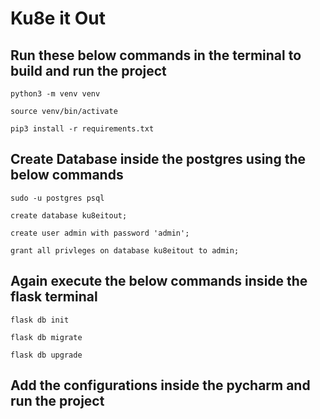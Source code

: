 # Ku8e it Out

## Run these below commands in the terminal to build and run the project

```
python3 -m venv venv
```
```
source venv/bin/activate
```
```
pip3 install -r requirements.txt
```


## Create Database inside the postgres using the below commands

```
sudo -u postgres psql
```
```
create database ku8eitout;
```
```
create user admin with password 'admin';
```
```
grant all privleges on database ku8eitout to admin;
```

## Again execute the below commands inside the flask terminal
```
flask db init
```
```
flask db migrate
```
```
flask db upgrade
```

## Add the configurations inside the pycharm and run the project